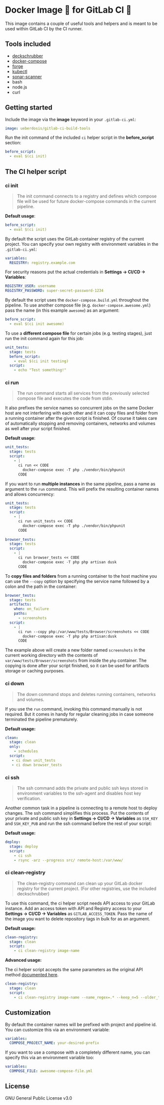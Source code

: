 # Docker Image 🐳 for GitLab CI 🦊

This image contains a couple of useful tools and helpers and is meant to be used within GitLab CI by the CI runner.

## Tools included

* [deckschrubber](https://github.com/fraunhoferfokus/deckschrubber/)
* [docker-compose](https://github.com/docker/compose)
* [forge](https://forge.sh/)
* [kubectl](https://github.com/kubernetes/kubectl)
* [sonar-scanner](https://github.com/SonarSource/sonar-scanner-cli)
* bash
* node.js
* curl

## Getting started

Include the image via the **image** keyword in your `.gitlab-ci.yml`:

```yaml
image: ueberdosis/gitlab-ci-build-tools
```

Run the init command of the included `ci` helper script in the **before_script** section:

```yaml
before_script:
  - eval $(ci init)
```

## The CI helper script

### ci init

> The init command connects to a registry and defines which compose file will be used for future docker-compose commands in the current pipeline.

**Default usage**:

```yaml
before_script:
  - eval $(ci init) 
```

By default the script uses the GitLab container registry of the current project. You can specify your own registry with environment variables in the `.gitlab-ci.yml`:

```yaml
variables:
  REGISTRY: registry.example.com
```

For security reasons put the actual credentials in **Settings → CI/CD → Variables**:

```yaml
REGISTRY_USER: username
REGISTRY_PASSWORD: super-secret-password-1234
```

By default the script uses the `docker-compose.build.yml` throughout the pipeline. To use another compose file (e.g. `docker-compose.awesome.yml`) pass the name (in this example `awesome`) as an argument: 

```yaml
before_script:
  - eval $(ci init awesome) 
```

To use a **different compose file** for certain jobs (e.g. testing stages), just run the init command again for this job:

```yaml
unit_tests:
  stage: tests
  before_script:
    - eval $(ci init testing)
  script:
    - echo "Test something!"
```

### ci run

> The run command starts all services from the previously selected compose file and executes the code from stdin.

It also prefixes the service names so concurrent jobs on the same Docker host are not interfering with each other and it can copy files and folder from a running container after the given script is finished. Of course it takes care of automatically stopping and removing containers, networks and volumes as well after your script finished.

**Default usage**:

```yaml
unit_tests:
  stage: tests
  script:
    - |
      ci run << CODE
        docker-compose exec -T php ./vendor/bin/phpunit
      CODE
```

If you want to run **multiple instances** in the same pipeline, pass a name as argument to the `run` command. This will prefix the resulting container names and allows concurrency:

```yaml
unit_tests:
  stage: tests
  script:
    - |
      ci run unit_tests << CODE
        docker-compose exec -T php ./vendor/bin/phpunit
      CODE
    
browser_tests:
  stage: tests
  script:
    - |
      ci run browser_tests << CODE
        docker-compose exec -T php php artisan dusk
      CODE
```

To **copy files and folders** from a running container to the host machine you can use the `--copy` option by specifying the service name followed by a colon and the path in the container:

```yaml
browser_tests:
  stage: tests
  artifacts:
    when: on_failure
    paths:
      - screenshots
  script:
    - |
      ci run --copy php:/var/www/tests/Browser/screenshots << CODE
        docker-compose exec -T php php artisan:dusk
      CODE
```

The example above will create a new folder named `screenshots` in the current working directory with the contents of `var/www/tests/Browser/screenshots` from inside the `php`  container. The copying is done after your script finished, so it can be used for artifacts storage or caching purposes.

### ci down

> The down command stops and deletes running containers, networks and volumes.

If you use the `run` command, invoking this command manually is not required. But it comes in handy for regular cleaning jobs in case someone terminated the pipeline prematurely.

**Default usage:**

```yaml
clean:
  stage: clean
  only:
    - schedules
  script:
   - ci down unit_tests
   - ci down browser_tests
```

### ci ssh

> The ssh command adds the private and public ssh keys stored in environment variables to the ssh-agent and disables host key verification.

Another common task in a pipeline is connecting to a remote host to deploy changes. The ssh command simplifies this process. Put the contents of your private and public ssh key in **Settings → CI/CD → Variables** as `SSH_KEY` and `SSH_KEY_PUB` and run the ssh command before the rest of your script:

**Default usage:**

```yaml
deploy:
  stage: deploy
  script:
    - ci ssh
    - rsync -arz --progress src/ remote-host:/var/www/
```

### ci clean-registry

> The clean-registry command can clean up your GitLab docker registry for the current project. (For other registries, use the included deckschrubber)

To use this command, the ci helper script needs API access to your GitLab instance. Add an access token with API and Registry access to your **Settings → CI/CD → Variables** as `GITLAB_ACCESS_TOKEN`. Pass the name of the image you want to delete repository tags in bulk for as an argument.

**Default usage:**

```yaml
clean-registry:
  stage: clean
  script:
    - ci clean-registry image-name
```

**Advanced usage:**

The ci helper script accepts the same parameters as the original API method [documented here](https://docs.gitlab.com/ee/api/container_registry.html#delete-repository-tags-in-bulk).

```yaml
clean-registry:
  stage: clean
  script:
    - ci clean-registry image-name --name_regex=.* --keep_n=5 --older_than=14d
```

## Customization

By default the container names will be prefixed with project and pipeline id. You can customize this via an environment variable:

```yaml
variables:
  COMPOSE_PROJECT_NAME: your-desired-prefix 
```

If you want to use a compose with a completely different name, you can specify this via an environment variable too:

```yaml
variables:
  COMPOSE_FILE: awesome-compose-file.yml
```

## License

GNU General Public License v3.0
